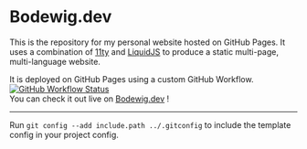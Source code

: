 # Bodewig.dev

This is the repository for my personal website hosted on GitHub Pages. It uses a combination of [11ty](https://www.11ty.dev/docs/) and [LiquidJS](https://liquidjs.com/) to produce a static multi-page, multi-language website.

It is deployed on GitHub Pages using a custom GitHub Workflow.<br>
[![GitHub Workflow Status](https://img.shields.io/github/workflow/status/LarsBodewig/Bodewig.dev/Build%20and%20deploy%20to%20GitHub%20Pages?label=Currently%20live&logo=github)](https://github.com/LarsBodewig/Bodewig.dev/actions/workflows/pages.yml)<br>
You can check it out live on [Bodewig.dev](https://bodewig.dev/) !

---

Run `git config --add include.path ../.gitconfig` to include the template config in your project config.
